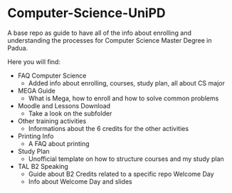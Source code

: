 # Computer-Science-UniPD
A base repo as guide to have all of the info about enrolling and understanding the processes for Computer Science Master Degree in Padua.

Here you will find:
- FAQ Computer Science
  - Added info about enrolling, courses, study plan, all about CS major
- MEGA Guide
  - What is Mega, how to enroll and how to solve common problems
- Moodle and Lessons Download
  - Take a look on the subfolder
- Other training activities
  - Informations about the 6 credits for the other activities
- Printing Info
  - A FAQ about printing 
- Study Plan
  - Unofficial template on how to structure courses and my study plan 
- TAL B2 Speaking
  - Guide about B2 Credits related to a specific repo
Welcome Day
  - Info about Welcome Day and slides

